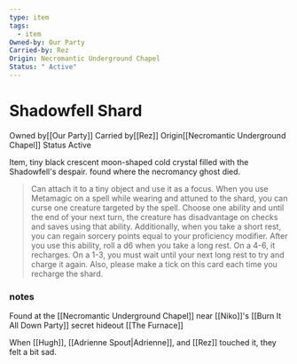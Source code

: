 ```yaml
---
type: item
tags:
  - item
Owned-by: Our Party
Carried-by: Rez
Origin: Necromantic Underground Chapel
Status: " Active"
---
```


#  Shadowfell Shard

<span class="dataview inline-field"><span class="inline-field-key">Owned by</span><span class="inline-field-value">[[Our Party]]</span></span>
<span class="dataview inline-field"><span class="inline-field-key">Carried by</span><span class="inline-field-value">[[Rez]]</span></span>
<span class="dataview inline-field"><span class="inline-field-key">Origin</span><span class="inline-field-value">[[Necromantic Underground Chapel]]</span></span>
<span class="dataview inline-field"><span class="inline-field-key">Status</span><span class="inline-field-value"> Active</span></span>

Item,  tiny black crescent moon-shaped cold crystal filled with the Shadowfell's despair. found where the necromancy ghost died.


> 
> Can attach it to a tiny object and use it as a focus. When you use Metamagic on a spell while wearing and attuned to the shard, you can curse one creature targeted by the spell. Choose one ability and until the end of your next turn, the creature has disadvantage on checks and saves using that ability. Additionally, when you take a short rest, you can regain sorcery points equal to your proficiency modifier. After you use this ability, roll a d6 when you take a long rest. On a 4-6, it recharges. On a 1-3, you must wait until your next long rest to try and charge it again. Also, please make a tick on this card each time you recharge the shard. 
> 


### notes

Found at the [[Necromantic Underground Chapel]] near [[Niko]]'s [[Burn It All Down Party]] secret hideout [[The Furnace]]

When [[Hugh]], [[Adrienne Spout|Adrienne]], and [[Rez]] touched it, they felt a bit sad. 